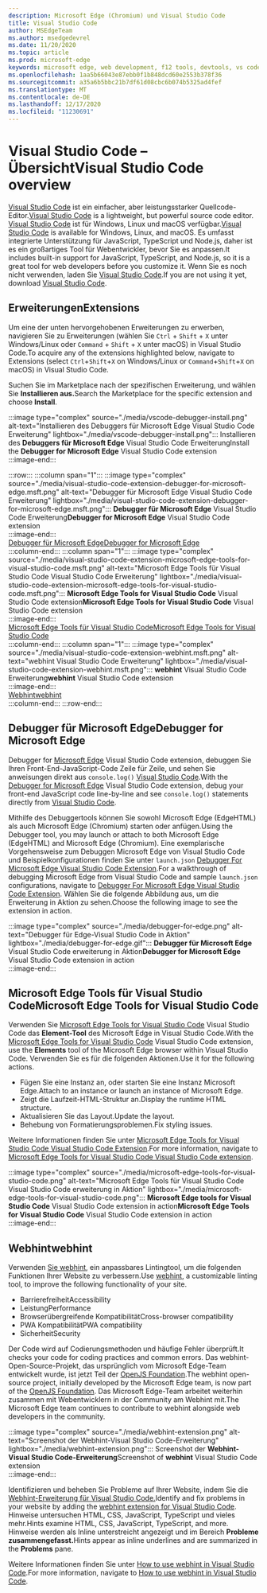 ```yaml
---
description: Microsoft Edge (Chromium) und Visual Studio Code
title: Visual Studio Code
author: MSEdgeTeam
ms.author: msedgedevrel
ms.date: 11/20/2020
ms.topic: article
ms.prod: microsoft-edge
keywords: microsoft edge, web development, f12 tools, devtools, vs code, visual studio code, debugger, webhint
ms.openlocfilehash: 1aa5b66043e87ebb0f1b848dcd60e2553b378f36
ms.sourcegitcommit: a35a6b5bbc21b7df61d08cbc6b074b5325ad4fef
ms.translationtype: MT
ms.contentlocale: de-DE
ms.lasthandoff: 12/17/2020
ms.locfileid: "11230691"
---
```

# <span data-ttu-id="5070d-104">Visual Studio Code – Übersicht</span><span class="sxs-lookup"><span data-stu-id="5070d-104">Visual Studio Code overview</span></span>  

<span data-ttu-id="5070d-105">[Visual Studio Code][VisualStudioCodeDocs] ist ein einfacher, aber leistungsstarker Quellcode-Editor.</span><span class="sxs-lookup"><span data-stu-id="5070d-105">[Visual Studio Code][VisualStudioCodeDocs] is a lightweight, but powerful source code editor.</span></span>  <span data-ttu-id="5070d-106">[Visual Studio Code][VisualStudioCodeDocs] ist für Windows, Linux und macOS verfügbar.</span><span class="sxs-lookup"><span data-stu-id="5070d-106">[Visual Studio Code][VisualStudioCodeDocs] is available for Windows, Linux, and macOS.</span></span>  <span data-ttu-id="5070d-107">Es umfasst integrierte Unterstützung für JavaScript, TypeScript und Node.js, daher ist es ein großartiges Tool für Webentwickler, bevor Sie es anpassen.</span><span class="sxs-lookup"><span data-stu-id="5070d-107">It includes built-in support for JavaScript, TypeScript, and Node.js, so it is a great tool for web developers before you customize it.</span></span>  <span data-ttu-id="5070d-108">Wenn Sie es noch nicht verwenden, laden Sie [Visual Studio Code][VisualstudioCode].</span><span class="sxs-lookup"><span data-stu-id="5070d-108">If you are not using it yet, download [Visual Studio Code][VisualstudioCode].</span></span>  

## <span data-ttu-id="5070d-109">Erweiterungen</span><span class="sxs-lookup"><span data-stu-id="5070d-109">Extensions</span></span>  

<!--todo: We want to put something like the tiles for extensions Visual Studio Code uses on this page https://code.visualstudio.com/Docs#top-extensions but I don't think this is a markdown page.  I think it's a web page.  I couldn't find anything in https://github.com/Microsoft/vscode-docs that looks like this page. In the meantime, here's what I've come up with: -->  

<span data-ttu-id="5070d-110">Um eine der unten hervorgehobenen Erweiterungen zu erwerben, navigieren Sie zu Erweiterungen \(wählen Sie `Ctrl` + `Shift` + `X` unter Windows/Linux oder `Command` + `Shift` + `X` unter macOS\) in Visual Studio Code.</span><span class="sxs-lookup"><span data-stu-id="5070d-110">To acquire any of the extensions highlighted below, navigate to Extensions \(select `Ctrl`+`Shift`+`X` on Windows/Linux or `Command`+`Shift`+`X` on macOS\) in Visual Studio Code.</span></span>  

<span data-ttu-id="5070d-111">Suchen Sie im Marketplace nach der spezifischen Erweiterung, und wählen Sie **Installieren aus.**</span><span class="sxs-lookup"><span data-stu-id="5070d-111">Search the Marketplace for the specific extension and choose **Install**.</span></span>  

:::image type="complex" source="./media/vscode-debugger-install.png" alt-text="Installieren des Debuggers für Microsoft Edge Visual Studio Code Erweiterung" lightbox="./media/vscode-debugger-install.png":::
   <span data-ttu-id="5070d-113">Installieren des **Debuggers für Microsoft Edge** Visual Studio Code Erweiterung</span><span class="sxs-lookup"><span data-stu-id="5070d-113">Install the **Debugger for Microsoft Edge** Visual Studio Code extension</span></span>  
:::image-end:::  

:::row:::
   :::column span="1":::
      :::image type="complex" source="./media/visual-studio-code-extension-debugger-for-microsoft-edge.msft.png" alt-text="Debugger für Microsoft Edge Visual Studio Code Erweiterung" lightbox="./media/visual-studio-code-extension-debugger-for-microsoft-edge.msft.png":::
         <span data-ttu-id="5070d-115">**Debugger für Microsoft Edge** Visual Studio Code Erweiterung</span><span class="sxs-lookup"><span data-stu-id="5070d-115">**Debugger for Microsoft Edge** Visual Studio Code extension</span></span>  
      :::image-end:::  
      [<span data-ttu-id="5070d-116">Debugger für Microsoft Edge</span><span class="sxs-lookup"><span data-stu-id="5070d-116">Debugger for Microsoft Edge</span></span>](#debugger-for-microsoft-edge)  
   :::column-end:::
   :::column span="1":::
      :::image type="complex" source="./media/visual-studio-code-extension-microsoft-edge-tools-for-visual-studio-code.msft.png" alt-text="Microsoft Edge Tools für Visual Studio Code Visual Studio Code Erweiterung" lightbox="./media/visual-studio-code-extension-microsoft-edge-tools-for-visual-studio-code.msft.png":::
         <span data-ttu-id="5070d-118">**Microsoft Edge Tools for Visual Studio Code** Visual Studio Code extension</span><span class="sxs-lookup"><span data-stu-id="5070d-118">**Microsoft Edge Tools for Visual Studio Code** Visual Studio Code extension</span></span>  
      :::image-end:::  
      [<span data-ttu-id="5070d-119">Microsoft Edge Tools für Visual Studio Code</span><span class="sxs-lookup"><span data-stu-id="5070d-119">Microsoft Edge Tools for Visual Studio Code</span></span>](#microsoft-edge-tools-for-visual-studio-code)  
   :::column-end:::
   :::column span="1":::
      :::image type="complex" source="./media/visual-studio-code-extension-webhint.msft.png" alt-text="webhint Visual Studio Code Erweiterung" lightbox="./media/visual-studio-code-extension-webhint.msft.png":::
         <span data-ttu-id="5070d-121">**webhint** Visual Studio Code Erweiterung</span><span class="sxs-lookup"><span data-stu-id="5070d-121">**webhint** Visual Studio Code extension</span></span>  
      :::image-end:::  
      [<span data-ttu-id="5070d-122">Webhint</span><span class="sxs-lookup"><span data-stu-id="5070d-122">webhint</span></span>](#webhint)  
   :::column-end:::
:::row-end:::  

## <a name="debugger-for-microsoft-edge"></a><span data-ttu-id="5070d-123">Debugger für Microsoft Edge</span><span class="sxs-lookup"><span data-stu-id="5070d-123">Debugger for Microsoft Edge</span></span>  

<span data-ttu-id="5070d-124">Debugger for [Microsoft Edge][VisualstudioMarketplaceDebuggerMicrosoftEdge] Visual Studio Code extension, debuggen Sie Ihren Front-End-JavaScript-Code Zeile für Zeile, und sehen Sie anweisungen direkt aus `console.log()` [Visual Studio Code][VisualstudioCode].</span><span class="sxs-lookup"><span data-stu-id="5070d-124">With the [Debugger for Microsoft Edge][VisualstudioMarketplaceDebuggerMicrosoftEdge] Visual Studio Code extension, debug your front-end JavaScript code line-by-line and see `console.log()` statements directly from [Visual Studio Code][VisualstudioCode].</span></span>  
      
<span data-ttu-id="5070d-125">Mithilfe des Debuggertools können Sie sowohl Microsoft Edge \(EdgeHTML\) als auch Microsoft Edge \(Chromium\) starten oder anfügen.</span><span class="sxs-lookup"><span data-stu-id="5070d-125">Using the Debugger tool, you may launch or attach to both Microsoft Edge \(EdgeHTML\) and Microsoft Edge \(Chromium\).</span></span>  <span data-ttu-id="5070d-126">Eine exemplarische Vorgehensweise zum Debuggen Microsoft Edge von Visual Studio Code und Beispielkonfigurationen finden Sie unter `launch.json` [Debugger For Microsoft Edge Visual Studio Code Extension][VisualStudioCodeDebuggerEdge].</span><span class="sxs-lookup"><span data-stu-id="5070d-126">For a walkthrough of debugging Microsoft Edge from Visual Studio Code and sample `launch.json` configurations, navigate to [Debugger For Microsoft Edge Visual Studio Code Extension][VisualStudioCodeDebuggerEdge].</span></span>  <span data-ttu-id="5070d-127">Wählen Sie die folgende Abbildung aus, um die Erweiterung in Aktion zu sehen.</span><span class="sxs-lookup"><span data-stu-id="5070d-127">Choose the following image to see the extension in action.</span></span>  

:::image type="complex" source="./media/debugger-for-edge.png" alt-text="Debugger für Edge-Visual Studio Code in Aktion" lightbox="./media/debugger-for-edge.gif":::
   <span data-ttu-id="5070d-129">**Debugger für Microsoft Edge** Visual Studio Code erweiterung in Aktion</span><span class="sxs-lookup"><span data-stu-id="5070d-129">**Debugger for Microsoft Edge** Visual Studio Code extension in action</span></span>  
:::image-end:::  

## <a name="microsoft-edge-tools-for-visual-studio-code"></a><span data-ttu-id="5070d-130">Microsoft Edge Tools für Visual Studio Code</span><span class="sxs-lookup"><span data-stu-id="5070d-130">Microsoft Edge Tools for Visual Studio Code</span></span>

<span data-ttu-id="5070d-131">Verwenden Sie [Microsoft Edge Tools for Visual Studio Code][VisualstudioMarketplaceMicrosoftEdgeToolsVisualStudioCode] Visual Studio Code das **Element-Tool** des Microsoft Edge in Visual Studio Code.</span><span class="sxs-lookup"><span data-stu-id="5070d-131">With the [Microsoft Edge Tools for Visual Studio Code][VisualstudioMarketplaceMicrosoftEdgeToolsVisualStudioCode] Visual Studio Code extension, use the **Elements** tool of the Microsoft Edge browser within Visual Studio Code.</span></span>  <span data-ttu-id="5070d-132">Verwenden Sie es für die folgenden Aktionen.</span><span class="sxs-lookup"><span data-stu-id="5070d-132">Use it for the following actions.</span></span>  

*   <span data-ttu-id="5070d-133">Fügen Sie eine Instanz an, oder starten Sie eine Instanz Microsoft Edge.</span><span class="sxs-lookup"><span data-stu-id="5070d-133">Attach to an instance or launch an instance of Microsoft Edge.</span></span>  
*   <span data-ttu-id="5070d-134">Zeigt die Laufzeit-HTML-Struktur an.</span><span class="sxs-lookup"><span data-stu-id="5070d-134">Display the runtime HTML structure.</span></span>  
*   <span data-ttu-id="5070d-135">Aktualisieren Sie das Layout.</span><span class="sxs-lookup"><span data-stu-id="5070d-135">Update the layout.</span></span>  
*   <span data-ttu-id="5070d-136">Behebung von Formatierungsproblemen.</span><span class="sxs-lookup"><span data-stu-id="5070d-136">Fix styling issues.</span></span>  
    
<span data-ttu-id="5070d-137">Weitere Informationen finden Sie unter [Microsoft Edge Tools for Visual Studio Code Visual Studio Code Extension][VisualStudioCodeMicrosoftEdgeDevtoolsExtension].</span><span class="sxs-lookup"><span data-stu-id="5070d-137">For more information, navigate to [Microsoft Edge Tools for Visual Studio Code Visual Studio Code extension][VisualStudioCodeMicrosoftEdgeDevtoolsExtension].</span></span>  <!--  Choose the following image to see the extension in action.  -->  
      
:::image type="complex" source="./media/microsoft-edge-tools-for-visual-studio-code.png" alt-text="Microsoft Edge Tools für Visual Studio Code Visual Studio Code erweiterung in Aktion" lightbox="./media/microsoft-edge-tools-for-visual-studio-code.png":::
   <span data-ttu-id="5070d-139">**Microsoft Edge tools for Visual Studio Code** Visual Studio Code extension in action</span><span class="sxs-lookup"><span data-stu-id="5070d-139">**Microsoft Edge Tools for Visual Studio Code** Visual Studio Code extension in action</span></span>  
:::image-end:::  

## <a name="webhint"></a><span data-ttu-id="5070d-140">Webhint</span><span class="sxs-lookup"><span data-stu-id="5070d-140">webhint</span></span>  
      
<span data-ttu-id="5070d-141">Verwenden [Sie webhint][WebhintMain], ein anpassbares Lintingtool, um die folgenden Funktionen Ihrer Website zu verbessern.</span><span class="sxs-lookup"><span data-stu-id="5070d-141">Use [webhint][WebhintMain], a customizable linting tool, to improve the following functionality of your site.</span></span>  

*   <span data-ttu-id="5070d-142">Barrierefreiheit</span><span class="sxs-lookup"><span data-stu-id="5070d-142">Accessibility</span></span>
*   <span data-ttu-id="5070d-143">Leistung</span><span class="sxs-lookup"><span data-stu-id="5070d-143">Performance</span></span>
*   <span data-ttu-id="5070d-144">Browserübergreifende Kompatibilität</span><span class="sxs-lookup"><span data-stu-id="5070d-144">Cross-browser compatibility</span></span>
*   <span data-ttu-id="5070d-145">PWA Kompatibilität</span><span class="sxs-lookup"><span data-stu-id="5070d-145">PWA compatibility</span></span>
*   <span data-ttu-id="5070d-146">Sicherheit</span><span class="sxs-lookup"><span data-stu-id="5070d-146">Security</span></span>

<span data-ttu-id="5070d-147">Der Code wird auf Codierungsmethoden und häufige Fehler überprüft.</span><span class="sxs-lookup"><span data-stu-id="5070d-147">It checks your code for coding practices and common errors.</span></span> <span data-ttu-id="5070d-148">Das webhint-Open-Source-Projekt, das ursprünglich vom Microsoft Edge-Team entwickelt wurde, ist jetzt Teil der [OpenJS Foundation][OpenjsFoundation].</span><span class="sxs-lookup"><span data-stu-id="5070d-148">The webhint open-source project, initially developed by the Microsoft Edge team, is now part of the [OpenJS Foundation][OpenjsFoundation].</span></span>  <span data-ttu-id="5070d-149">Das Microsoft Edge-Team arbeitet weiterhin zusammen mit Webentwicklern in der Community am Webhint mit.</span><span class="sxs-lookup"><span data-stu-id="5070d-149">The Microsoft Edge team continues to contribute to webhint alongside web developers in the community.</span></span>  <!--  Choose the following image to see the extension in action.  -->  
      
:::image type="complex" source="./media/webhint-extension.png" alt-text="Screenshot der Webhint-Visual Studio Code-Erweiterung" lightbox="./media/webhint-extension.png":::
   <span data-ttu-id="5070d-151">Screenshot der **Webhint-Visual Studio Code-Erweiterung**</span><span class="sxs-lookup"><span data-stu-id="5070d-151">Screenshot of **webhint** Visual Studio Code extension</span></span>  
:::image-end:::  
      
<span data-ttu-id="5070d-152">Identifizieren und beheben Sie Probleme auf Ihrer Website, indem Sie die [Webhint-Erweiterung für Visual Studio Code.][VisualstudioMarketplaceWebhint]</span><span class="sxs-lookup"><span data-stu-id="5070d-152">Identify and fix problems in your website by adding the [webhint extension for Visual Studio Code][VisualstudioMarketplaceWebhint].</span></span>  <span data-ttu-id="5070d-153">Hinweise untersuchen HTML, CSS, JavaScript, TypeScript und vieles mehr.</span><span class="sxs-lookup"><span data-stu-id="5070d-153">Hints examine HTML, CSS, JavaScript, TypeScript, and more.</span></span>  <span data-ttu-id="5070d-154">Hinweise werden als Inline unterstreicht angezeigt und im Bereich **Probleme zusammengefasst.**</span><span class="sxs-lookup"><span data-stu-id="5070d-154">Hints appear as inline underlines and are summarized in the **Problems** pane.</span></span>  
      
<span data-ttu-id="5070d-155">Weitere Informationen finden Sie unter [How to use webhint in Visual Studio Code][VisualStudioCodeWebhint].</span><span class="sxs-lookup"><span data-stu-id="5070d-155">For more information, navigate to [How to use webhint in Visual Studio Code][VisualStudioCodeWebhint].</span></span>  

<!--links -->  

[VisualStudioCodeDebuggerEdge]: ./debugger-for-edge.md "Debugger Für Microsoft Edge Visual Studio Code Erweiterung | Microsoft Docs"  
[VisualStudioCodeMicrosoftEdgeDevtoolsExtension]: ./microsoft-edge-devtools-extension.md "Microsoft Edge DevTools für Visual Studio Code Erweiterung | Microsoft Docs"  
[VisualStudioCodeWebhint]: ./webhint.md "Webhint Visual Studio Code Extension | Microsoft Docs"  

[VisualstudioCode]: https://code.visualstudio.com "Visual Studio Code"  
[VisualStudioCodeDocs]: https://code.visualstudio.com/Docs "Dokumentation | Visual Studio Code"   

[VisualstudioMarketplaceDebuggerMicrosoftEdge]: https://marketplace.visualstudio.com/items?itemName=msjsdiag.debugger-for-edge "Debugger für Microsoft Edge | Visual Studio Marketplace"  
[VisualstudioMarketplaceMicrosoftEdgeToolsVisualStudioCode]: https://marketplace.visualstudio.com/items?itemName=ms-edgedevtools.vscode-edge-devtools "Microsoft Edge Tools für Visual Studio Code | Visual Studio Marketplace"  

[VisualstudioMarketplaceWebhint]: https://marketplace.visualstudio.com/items?itemName=webhint.vscode-webhint "webhint | Visual Studio Marketplace"  

[WebhintMain]:  https://webhint.io "webhint"  
[OpenjsFoundation]:  https://openjsf.org "OpenJS Foundation"  
